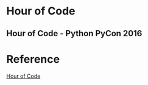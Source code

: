 

# Hour of Code


## Hour of Code - Python PyCon 2016


# Reference

[Hour of Code](https://hourofcode.com/us)
